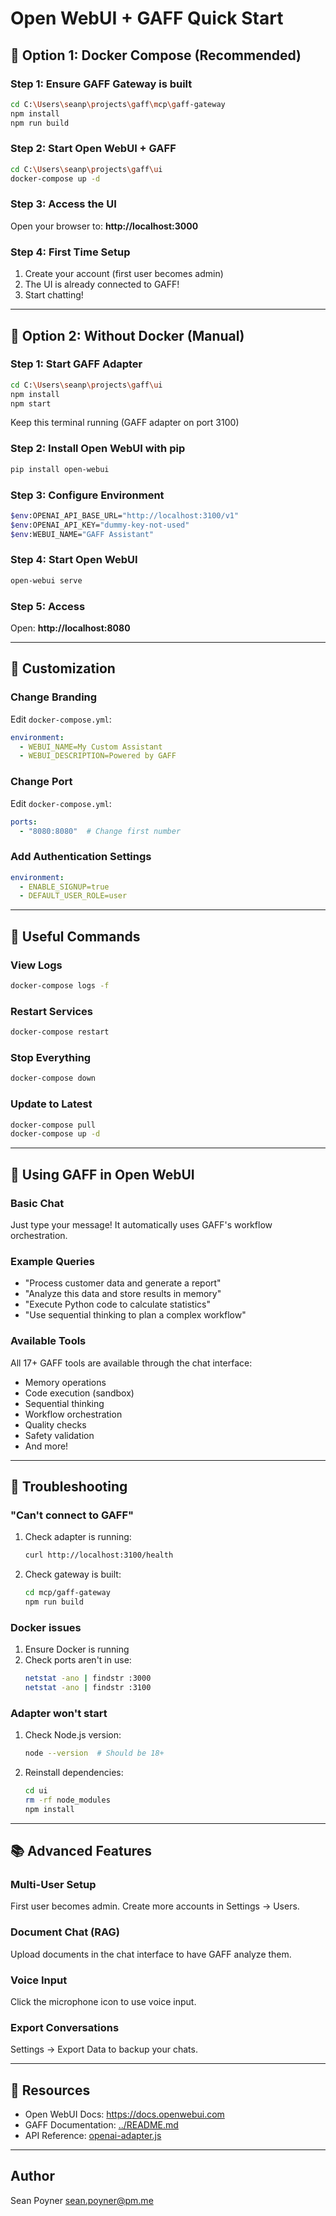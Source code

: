 # Open WebUI + GAFF Quick Start

## 🎯 Option 1: Docker Compose (Recommended)

### Step 1: Ensure GAFF Gateway is built
```bash
cd C:\Users\seanp\projects\gaff\mcp\gaff-gateway
npm install
npm run build
```

### Step 2: Start Open WebUI + GAFF
```bash
cd C:\Users\seanp\projects\gaff\ui
docker-compose up -d
```

### Step 3: Access the UI
Open your browser to: **http://localhost:3000**

### Step 4: First Time Setup
1. Create your account (first user becomes admin)
2. The UI is already connected to GAFF!
3. Start chatting!

---

## 🎯 Option 2: Without Docker (Manual)

### Step 1: Start GAFF Adapter
```bash
cd C:\Users\seanp\projects\gaff\ui
npm install
npm start
```

Keep this terminal running (GAFF adapter on port 3100)

### Step 2: Install Open WebUI with pip
```bash
pip install open-webui
```

### Step 3: Configure Environment
```bash
$env:OPENAI_API_BASE_URL="http://localhost:3100/v1"
$env:OPENAI_API_KEY="dummy-key-not-used"
$env:WEBUI_NAME="GAFF Assistant"
```

### Step 4: Start Open WebUI
```bash
open-webui serve
```

### Step 5: Access
Open: **http://localhost:8080**

---

## 🎨 Customization

### Change Branding
Edit `docker-compose.yml`:
```yaml
environment:
  - WEBUI_NAME=My Custom Assistant
  - WEBUI_DESCRIPTION=Powered by GAFF
```

### Change Port
Edit `docker-compose.yml`:
```yaml
ports:
  - "8080:8080"  # Change first number
```

### Add Authentication Settings
```yaml
environment:
  - ENABLE_SIGNUP=true
  - DEFAULT_USER_ROLE=user
```

---

## 🔧 Useful Commands

### View Logs
```bash
docker-compose logs -f
```

### Restart Services
```bash
docker-compose restart
```

### Stop Everything
```bash
docker-compose down
```

### Update to Latest
```bash
docker-compose pull
docker-compose up -d
```

---

## 💬 Using GAFF in Open WebUI

### Basic Chat
Just type your message! It automatically uses GAFF's workflow orchestration.

### Example Queries
- "Process customer data and generate a report"
- "Analyze this data and store results in memory"
- "Execute Python code to calculate statistics"
- "Use sequential thinking to plan a complex workflow"

### Available Tools
All 17+ GAFF tools are available through the chat interface:
- Memory operations
- Code execution (sandbox)
- Sequential thinking
- Workflow orchestration
- Quality checks
- Safety validation
- And more!

---

## 🐛 Troubleshooting

### "Can't connect to GAFF"
1. Check adapter is running:
   ```bash
   curl http://localhost:3100/health
   ```

2. Check gateway is built:
   ```bash
   cd mcp/gaff-gateway
   npm run build
   ```

### Docker issues
1. Ensure Docker is running
2. Check ports aren't in use:
   ```bash
   netstat -ano | findstr :3000
   netstat -ano | findstr :3100
   ```

### Adapter won't start
1. Check Node.js version:
   ```bash
   node --version  # Should be 18+
   ```

2. Reinstall dependencies:
   ```bash
   cd ui
   rm -rf node_modules
   npm install
   ```

---

## 📚 Advanced Features

### Multi-User Setup
First user becomes admin. Create more accounts in Settings → Users.

### Document Chat (RAG)
Upload documents in the chat interface to have GAFF analyze them.

### Voice Input
Click the microphone icon to use voice input.

### Export Conversations
Settings → Export Data to backup your chats.

---

## 🔗 Resources

- Open WebUI Docs: https://docs.openwebui.com
- GAFF Documentation: [../README.md](../README.md)
- API Reference: [openai-adapter.js](openai-adapter.js)

---

## Author
Sean Poyner <sean.poyner@pm.me>

